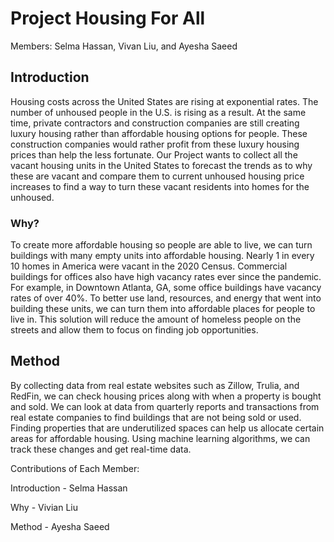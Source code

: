 # Project Housing For All
Members: Selma Hassan, Vivan Liu, and Ayesha Saeed
## Introduction

Housing costs across the United States are rising at exponential rates. The number of unhoused people in the U.S. is rising as a result. At the same time, private contractors and construction companies are still creating luxury housing rather than affordable housing options for people. These construction companies would rather profit from these luxury housing prices than help the less fortunate. Our Project wants to collect all the vacant housing units in the United States to forecast the trends as to why these are vacant and compare them to current unhoused housing price increases to find a way to turn these vacant residents into homes for the unhoused.

### Why?
To create more affordable housing so people are able to live, we can turn buildings with many empty units into affordable housing. Nearly 1 in every 10 homes in America were vacant in the 2020 Census. Commercial buildings for offices also have high vacancy rates ever since the pandemic. For example, in Downtown Atlanta, GA, some office buildings have vacancy rates of over 40%. To better use land, resources, and energy that went into building these units, we can turn them into affordable places for people to live in. This solution will reduce the amount of homeless people on the streets and allow them to focus on finding job opportunities. 

## Method
By collecting data from real estate websites such as Zillow, Trulia, and RedFin, we can check housing prices along with when a property is bought and sold. We can look at data from quarterly reports and transactions from real estate companies to find buildings that are not being sold or used. Finding properties that are underutilized spaces can help us allocate certain areas for affordable housing. Using machine learning algorithms, we can track these changes and get real-time data.


Contributions of Each Member:

Introduction - Selma Hassan

Why - Vivian Liu

Method - Ayesha Saeed
